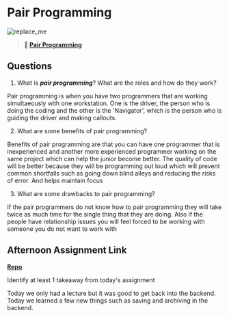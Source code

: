 # Pair Programming

![replace_me](https://codeworks.blob.core.windows.net/public/assets/img/illustrations/placeholder.svg)

> **📖 [Pair Programming](https://codeworksacademy.com/fs-student-guide/resources/wk7/01-Pair-Programming)**

## Questions

1. What is ***pair programming***? What are the roles and how do they work?

Pair programming is when you have two programmers that are working simultaeously with one workstation. One is the driver, the person who is doing the coding and the other is the 'Navigator', which is the person who is guiding the driver and making callouts.

2. What are some benefits of pair programming?

Benefits of pair programming are that you can have one programmer that is inexperienced and another more experienced programmer working on the same project which can help the junior become better. The quality of code will be better because they  will be programming out loud which will prevent common shortfalls such as going down blind alleys and reducing the risks of error. And helps maintain focus

3. What are some drawbacks to pair programming?

If the pair programmers do not know how to pair programming they will take twice as much time for the single thing that they are doing. Also if the people have relationship issues you will feel forced to be working with someone you do not want to work with

## Afternoon Assignment Link

**[Repo](https://github.com/Alexmquan/<ASSIGNMENT_REPO>)**

Identify at least 1 takeaway from today's assignment

Today we only had a lecture but it was good to get back into the backend. Today we learned a few new things such as saving and archiving in the backend. 